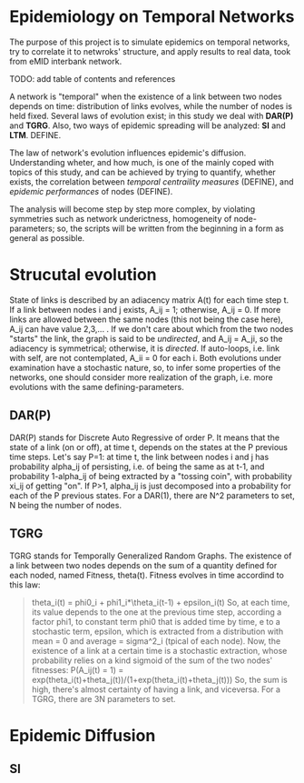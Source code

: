 # Epidemiology on Temporal Networks
The purpose of this project is to simulate epidemics on temporal networks, try to correlate it to netwroks' structure, and apply results to real data, took from eMID interbank network.

TODO: add table of contents and references

A network is "temporal" when the existence of a link between two nodes depends on time: distribution of links evolves, while the number of nodes is held fixed.
Several laws of evolution exist; in this study we deal with **DAR(P)** and **TGRG**. Also, two ways of epidemic spreading will be analyzed: **SI** and **LTM**. DEFINE.

The law of network's evolution influences epidemic's diffusion. Understanding wheter, and how much, is one of the mainly coped with topics of this study, and can be achieved by trying to quantify, whether exists, the correlation between *temporal centraility measures* (DEFINE), and *epidemic performances* of nodes (DEFINE).

The analysis will become step by step more complex, by violating symmetries such as network underictness, homogeneity of node-parameters; so, the scripts will be written from the beginning in a form as general as possible. 

# Strucutal evolution
State of links is described by an adiacency matrix A(t) for each time step t. If a link between nodes i and j exists, A_ij = 1; otherwise, A_ij = 0. If more links are allowed between the same nodes (this not being the case here), A_ij can have value 2,3,... .
If we don't care about which from the two nodes "starts" the link, the graph is said to be _undirected_, and A_ij = A_ji, so the adiacency is symmetrical; otherwise, it is _directed_.
If auto-loops, i.e. link with self, are not contemplated, A_ii = 0 for each i.
Both evolutions under examination have a stochastic nature, so, to infer some properties of the networks, one should consider more realization of the graph, i.e. more evolutions with the same defining-parameters.
## DAR(P)
DAR(P) stands for Discrete Auto Regressive of order P. It means that the state of a link (on or off), at time t, depends on the states at the P previous time steps. Let's say P=1: at time t, the link between nodes i and j has probability alpha_ij of persisting, i.e. of being the same as at t-1, and probability 1-alpha_ij of being extracted by a "tossing coin", with probability xi_ij of getting "on". 
If P>1, alpha_ij is just decomposed into a probability for each of the P previous states.
For a DAR(1), there are N^2 parameters to set, N being the number of nodes.
## TGRG
TGRG stands for Temporally Generalized Random Graphs. The existence of a link between two nodes depends on the sum of a quantity defined for each noded, named Fitness, theta(t). Fitness evolves in time accordind to this law:
> theta_i(t) = phi0_i + phi1_i*\theta_i(t-1) + epsilon_i(t)
So, at each time, its value depends to the one at the previous time step, according a factor phi1, to constant term phi0 that is added time by time, e to a stochastic term, epsilon, which is extracted from a distribution with mean = 0 and average = sigma^2_i (tpical of each node). 
Now, the existence of a link at a certain time is a stochastic extraction, whose probability relies on a kind sigmoid of the sum of the two nodes' fitnesses:
P(A_ij(t) = 1) = exp(theta_i(t)+theta_j(t))/(1+exp(theta_i(t)+theta_j(t)))
So, the sum is high, there's almost certainty of having a link, and viceversa.
For a TGRG, there are 3N parameters to set.

# Epidemic Diffusion
## SI

